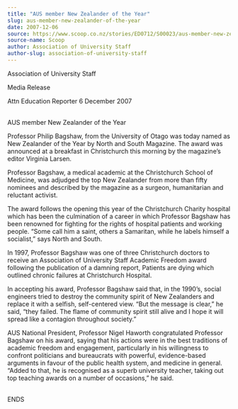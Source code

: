 ```yaml
---
title: "AUS member New Zealander of the Year"
slug: aus-member-new-zealander-of-the-year
date: 2007-12-06
source: https://www.scoop.co.nz/stories/ED0712/S00023/aus-member-new-zealander-of-the-year.htm
source-name: Scoop
author: Association of University Staff
author-slug: association-of-university-staff
---
```


<p>Association of University Staff</p>



<p>Media Release</p>

<p>Attn Education Reporter		6 December 2007</p>

<p><br>AUS member
New Zealander of the Year</p>

<p>Professor Philip Bagshaw, from
the University of Otago was today named as New Zealander of
the Year by North and South Magazine. The award was
announced at a breakfast in Christchurch this morning by the
magazine’s editor Virginia Larsen.</p>

<p>Professor Bagshaw, a
medical academic at the Christchurch School of Medicine, was
adjudged the top New Zealander from more than fifty nominees
and described by the magazine as a surgeon, humanitarian and
reluctant activist.<p>

<p>The award follows the opening this
year of the Christchurch Charity hospital which has been the
culmination of a career in which Professor Bagshaw has been
renowned for fighting for the rights of hospital patients
and working people. “Some call him a saint, others a
Samaritan, while he labels himself a socialist,” says
North and South.</p>

<p>In 1997, Professor Bagshaw was one of
three Christchurch doctors to receive an Association of
University Staff Academic Freedom award following the
publication of a damning report, Patients are dying which
outlined chronic failures at Christchurch Hospital.</p>

<p>In
accepting his award, Professor Bagshaw said that, in the
1990’s, social engineers tried to destroy the community
spirit of New Zealanders and replace it with a selfish,
self-centered view. “But the message is clear,” he said,
“they failed. The flame of community spirit still alive
and I hope it will spread like a contagion throughout
society.”<p>
<p>AUS National President, Professor Nigel
Haworth congratulated Professor Bagshaw on his award, saying
that his actions were in the best traditions of academic
freedom and engagement, particularly in his willingness to
confront politicians and bureaucrats with powerful,
evidence-based arguments in favour of the public health
system, and medicine in general. “Added to that, he is
recognised as a superb university teacher, taking out top
teaching awards on a number of occasions,” he
said.</p>

<p><br>ENDS<p>
         